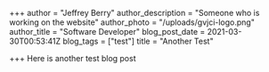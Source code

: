 +++
author = "Jeffrey Berry"
author_description = "Someone who is working on the website"
author_photo = "/uploads/gvjci-logo.png"
author_title = "Software Developer"
blog_post_date = 2021-03-30T00:53:41Z
blog_tags = ["test"]
title = "Another Test"

+++
Here is another test blog post